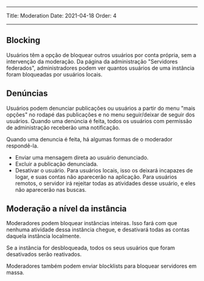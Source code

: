 - - -
Title: Moderation Date: 2021-04-18 Order: 4
- - -

## Blocking
Usuários têm a opção de bloquear outros usuários por conta própria, sem a intervenção da moderação. Da página da administração "Servidores federados", administradores podem ver quantos usuários de uma instância foram bloqueadas por usuários locais.

## Denúncias
Usuários podem denunciar publicações ou usuários a partir do menu "mais opções" no rodapé das publicações e no menu seguir/deixar de seguir dos usuários. Quando uma denúncia é feita, todos os usuários com permissão de administração receberão uma notificação.

Quando uma denuncia é feita, há algumas formas de o moderador respondê-la.
- Enviar uma mensagem direta ao usuário denunciado.
- Excluir a publicação denunciada.
- Desativar o usuário. Para usuários locais, isso os deixará incapazes de logar, e suas contas não aparecerão na aplicação. Para usuários remotos, o servidor irá rejeitar todas as atividades desse usuário, e eles não aparecerão nas buscas.

## Moderação a nível da instância
Moderadores podem bloquear instâncias inteiras. Isso fará com que nenhuma atividade dessa instância chegue, e desativará todas as contas daquela instância localmente.

Se a instância for desbloqueada, todos os seus usuários que foram desativados serão reativados.

Moderadores também podem enviar blocklists para bloquear servidores em massa.
